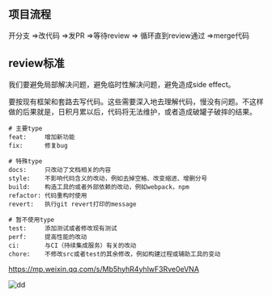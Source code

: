## 项目流程

开分支 =>改代码 =>发PR =>等待review => 循环直到review通过 =>merge代码

## review标准

我们要避免局部解决问题，避免临时性解决问题，避免造成side effect。

要按现有框架和套路去写代码。这些需要深入地去理解代码，慢没有问题。不这样做的后果就是，日积月累以后，代码将无法维护，或者造成破罐子破摔的结果。



```
# 主要type
feat:     增加新功能
fix:      修复bug

# 特殊type
docs:     只改动了文档相关的内容
style:    不影响代码含义的改动，例如去掉空格、改变缩进、增删分号
build:    构造工具的或者外部依赖的改动，例如webpack，npm
refactor: 代码重构时使用
revert:   执行git revert打印的message

# 暂不使用type
test:     添加测试或者修改现有测试
perf:     提高性能的改动
ci:       与CI（持续集成服务）有关的改动
chore:    不修改src或者test的其余修改，例如构建过程或辅助工具的变动
```

https://mp.weixin.qq.com/s/Mb5hyhR4yhlwF3Rve0eVNA

![dd](https://note.youdao.com/yws/api/personal/file/9542436A21AD4C89801783DE7272BF93?method=download&shareKey=cb06e03add0b2e85ec994861059b1a3a)
